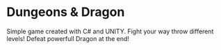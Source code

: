 # Dungeons & Dragon

Simple game created with C# and UNITY.
Fight your way throw different levels!
Defeat powerfull Dragon at the end!

